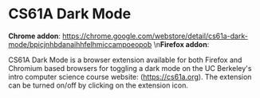 # CS61A Dark Mode

**Chrome addon**: https://chrome.google.com/webstore/detail/cs61a-dark-mode/bpicjnhbdanaihhfelhmiccampoeopob
\n**Firefox addon**: 

CS61A Dark Mode is a browser extension available for both Firefox and Chromium based browsers for toggling a dark mode on the UC Berkeley's intro computer science course website: (https://cs61a.org). The extension can be turned on/off by clicking on the extension icon.

